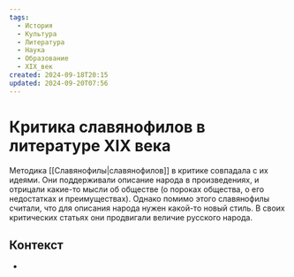 ```yaml
---
tags:
  - История
  - Культура
  - Литература
  - Наука
  - Образование
  - XIX_век
created: 2024-09-18T20:15
updated: 2024-09-20T07:56
---
```

# Критика славянофилов в литературе XIX века

Методика [[Славянофилы|славянофилов]] в критике совпадала с их идеями. Они поддерживали описание народа в произведениях, и отрицали какие-то мысли об обществе (о пороках общества, о его недостатках и преимуществах). Однако помимо этого славянофилы считали, что для описания народа нужен какой-то новый стиль. В своих критических статьях они продвигали величие русского народа.

## Контекст
- 

